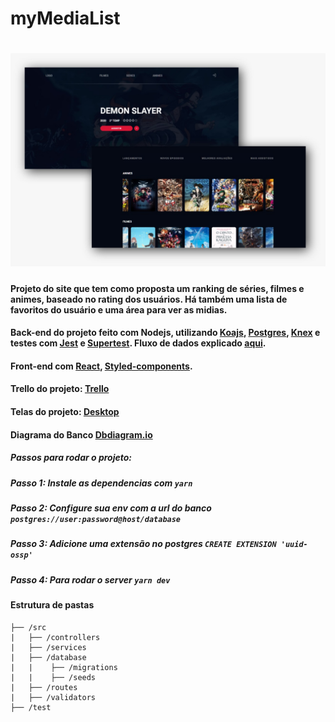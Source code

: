 # myMediaList

<h1 align="center">
  <img alt="interface" title="interface" src="assets/interface.jpg" width='800px'>
</h1>

#### Projeto do site que tem como proposta um ranking de séries, filmes e animes, baseado no rating dos usuários. Há também uma lista de favoritos do usuário e uma área para ver as midias.

#### Back-end do projeto feito com Nodejs, utilizando [Koajs](https://koajs.com/), [Postgres](https://www.postgresql.org/), [Knex](http://knexjs.org/#Installation-node) e testes com [Jest](https://jestjs.io/pt-BR/) e [Supertest](https://github.com/visionmedia/supertest). Fluxo de dados explicado [aqui](https://whimsical.com/6DcaGVNzinjE8fXvE42AUv).

#### Front-end com [React](https://pt-br.reactjs.org/), [Styled-components](https://styled-components.com/docs/basics).

#### Trello do projeto: [Trello](https://trello.com/b/g5JLhrEs/mymidialist-sprint-1)

#### Telas do projeto: [Desktop](https://wesley739884.invisionapp.com/prototype/ck9efkmdw008ol50112om3y6f/play)

#### Diagrama do Banco [Dbdiagram.io](https://dbdiagram.io/d/5ec5b08039d18f5553ff874a)

##### Passos para rodar o projeto:

##### Passo 1: Instale as dependencias com `yarn`

##### Passo 2: Configure sua env com a url do banco `postgres://user:password@host/database`

##### Passo 3: Adicione uma extensão no postgres `CREATE EXTENSION 'uuid-ossp'`

##### Passo 4: Para rodar o server `yarn dev`

#### Estrutura de pastas

```
├── /src
|   ├── /controllers
|   ├── /services
|   ├── /database
|   |    ├── /migrations
|   |    ├── /seeds
|   ├── /routes
|   ├── /validators
├── /test
```
